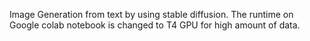 Image Generation from text by using stable diffusion. The runtime on Google colab notebook is changed to T4 GPU for high amount of data. 
